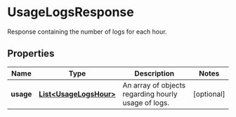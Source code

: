 

# UsageLogsResponse

Response containing the number of logs for each hour.
## Properties

Name | Type | Description | Notes
------------ | ------------- | ------------- | -------------
**usage** | [**List&lt;UsageLogsHour&gt;**](UsageLogsHour.md) | An array of objects regarding hourly usage of logs. |  [optional]



